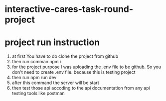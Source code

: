 # interactive-cares-task-round-project

# project run instruction
1. at first You have to do clone the project from github
2. then run comman npm i
3. for the project purpose I was uploading the .env file to be github. So you don't need to create .env file. because this is testing project
4. then run npm run dev
5. after this command the server will be start
6. then test those api accoding to the api documentation from any api testing tools like postman
   
